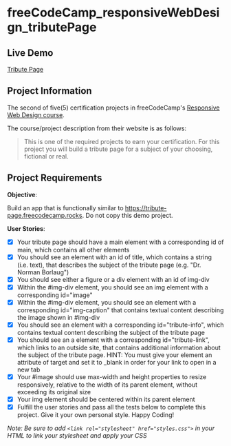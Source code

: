 # freeCodeCamp_responsiveWebDesign_tributePage

## Live Demo

[Tribute Page](https://dracula27.github.io/freeCodeCamp_responsiveWebDesign_tributePage/)

## Project Information

The second of five(5) certification projects in freeCodeCamp's [Responsive Web Design course](https://www.freecodecamp.org/learn/2022/responsive-web-design/).

The course/project description from their website is as follows:

> This is one of the required projects to earn your certification. For this project you will build a tribute page for a subject of your choosing, fictional or real.

## Project Requirements

**Objective**:

Build an app that is functionally similar to https://tribute-page.freecodecamp.rocks. Do not copy this demo project.

**User Stories**:

- [x] Your tribute page should have a main element with a corresponding id of main, which contains all other elements
- [x] You should see an element with an id of title, which contains a string (i.e. text), that describes the subject of the tribute page (e.g. "Dr. Norman Borlaug")
- [x] You should see either a figure or a div element with an id of img-div
- [x] Within the #img-div element, you should see an img element with a corresponding id="image"
- [x] Within the #img-div element, you should see an element with a corresponding id="img-caption" that contains textual content describing the image shown in #img-div
- [x] You should see an element with a corresponding id="tribute-info", which contains textual content describing the subject of the tribute page
- [x] You should see an a element with a corresponding id="tribute-link", which links to an outside site, that contains additional information about the subject of the tribute page. HINT: You must give your element an attribute of target and set it to \_blank in order for your link to open in a new tab
- [x] Your #image should use max-width and height properties to resize responsively, relative to the width of its parent element, without exceeding its original size
- [x] Your img element should be centered within its parent element
- [x] Fulfill the user stories and pass all the tests below to complete this project. Give it your own personal style. Happy Coding!

_Note: Be sure to add `<link rel="stylesheet" href="styles.css">` in your HTML to link your stylesheet and apply your CSS_
